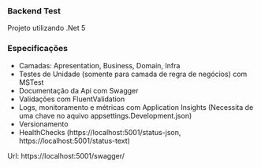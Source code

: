### Backend Test
Projeto utilizando .Net 5 

### Especificações
 - Camadas: Apresentation, Business, Domain, Infra
 - Testes de Unidade (somente para camada de regra de negócios) com MSTest
 - Documentação da Api com Swagger
 - Validações com FluentValidation
 - Logs, monitoramento e métricas com Application Insights (Necessita de uma chave no aquivo appsettings.Development.json)
 - Versionamento
 - HealthChecks (https://localhost:5001/status-json, https://localhost:5001/status-text)


Url: https://localhost:5001/swagger/

